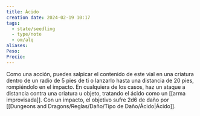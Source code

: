 ```yaml
---
title: Ácido
creation date: 2024-02-19 10:17
tags:
  - state/seedling
  - type/note
  - om/alq
aliases: 
Peso: 
Precio:
---
```


Como una acción, puedes salpicar el contenido de este vial en una criatura dentro de un radio de 5 pies de ti o lanzarlo hasta una distancia de 20 pies, rompiéndolo en el impacto. En cualquiera de los casos, haz un ataque a distancia contra una criatura u objeto, tratando el ácido como un
[[arma improvisada]]. Con un impacto, el objetivo sufre 2d6 de daño por [[Dungeons and Dragons/Reglas/Daño/Tipo de Daño/Ácido|Ácido]].